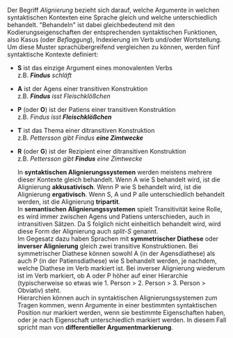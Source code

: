 Der Begriff *Alignierung* bezieht sich darauf, welche Argumente in welchen syntaktischen Kontexten eine Sprache gleich und welche unterschiedlich behandelt. "Behandeln" ist dabei gleichbedeutend mit den Kodierungseigenschaften der entsprechenden syntaktischen Funktionen, also Kasus (oder *Beflaggung*), Indexierung im Verb und/oder Wortstellung.  
Um diese Muster sprachübergreifend vergleichen zu können, werden fünf syntaktische Kontexte definiert:  
- **S** ist das einzige Argument eines monovalenten Verbs  
  z.B. ***Findus** schläft*
- **A** ist der Agens einer transitiven Konstruktion  
  z.B. ***Findus** isst Fleischklößchen*
- **P** (oder **O**) ist der Patiens einer transitiven Konstruktion  
  z.B. *Findus isst **Fleischklößchen***
- **T** ist das Thema einer ditransitiven Konstruktion  
  z.B. *Pettersson gibt Findus **eine Zimtwecke***
- **R** (oder **G**) ist der Rezipient einer ditransitiven Konstruktion  
  z.B. *Pettersson gibt **Findus** eine Zimtwecke*

  In **syntaktischen Alignierungssystemen** werden meistens mehrere dieser Kontexte gleich behandelt. Wenn A wie S behandelt wird, ist die Alignierung **akkusativisch**. Wenn P wie S behandelt wird, ist die Alignierung **ergativisch**. Wenn S, A und P alle unterschiedlich behandelt werden, ist die Alignierung **tripartit**.  
  In **semantischen Alignierungssystemen** spielt Transitivität keine Rolle, es wird immer zwischen Agens und Patiens unterschieden, auch in intransitiven Sätzen. Da S folglich nicht einheitlich behandelt wird, wird diese Form der Alignierung auch *split-S* genannt.  
  Im Gegesatz dazu haben Sprachen mit **symmetrischer Diathese** oder **inverser Alignierung** gleich zwei transitive Konstruktionen. Bei symmetrischer Diathese können sowohl A (in der Agensdiathese) als auch P (in der Patiensdiathese) wie S behandelt werden, je nachdem, welche Diathese im Verb markiert ist. Bei inverser Alignierung wiederum ist im Verb markiert, ob A oder P höher auf einer Hierarchie (typischerweise so etwas wie 1. Person > 2. Person > 3. Person > Obviativ) steht.  
  Hierarchien können auch in syntaktischen Alignierungssystemen zum Tragen kommen, wenn Argumente in einer bestimmten syntaktischen Position nur markiert werden, wenn sie bestimmte Eigenschaften haben, oder je nach Eigenschaft unterschiedlich markiert werden. In diesem Fall spricht man von **differentieller Argumentmarkierung**.
